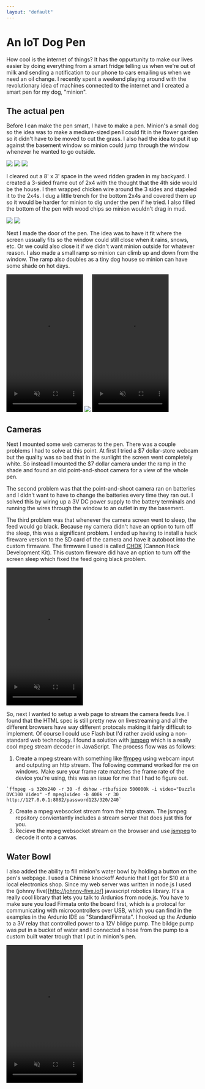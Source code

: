 ```yaml
--- 
layout: "default"
---
```

# An IoT Dog Pen

How cool is the internet of things? It has the oppurtunity to make our lives easier by doing everything from a smart fridge telling us when we're out of milk and sending a notification to our phone to cars emailing us when we need an oil change. I recently spent a weekend playing around with the revolutionary idea of machines connected to the internet and I created a smart pen for my dog, "minion".

## The actual pen

Before I can make the pen smart, I have to make a pen. Minion's a small dog so the idea was to make a medium-sized pen I could fit in the flower garden so it didn't have to be moved to cut the grass. I also had the idea to put it up against the basement window so minion could jump through the window whenever he wanted to go outside.

<img class='snap' src='https://raw.githubusercontent.com/BenLorantfy/BenLorantfy.github.io/master/img/pen_step1.jpg'/>
<img class='snap' src='https://raw.githubusercontent.com/BenLorantfy/BenLorantfy.github.io/master/img/pen_step2.jpg'/>
<img class='snap' src='https://raw.githubusercontent.com/BenLorantfy/BenLorantfy.github.io/master/img/pen_step3.jpg'/>

I cleared out a 8' x 3' space in the weed ridden graden in my backyard. I created a 3-sided frame out of 2x4 with the thought that the 4th side would be the house. I then wrapped chicken wire around the 3 sides and stapeled it to the 2x4s. I dug a little trench for the bottom 2x4s and covered them up so it would be harder for minion to dig under the pen if he tried. I also filled the bottom of the pen with wood chips so minion wouldn't drag in mud.

<img class='snap' src='https://raw.githubusercontent.com/BenLorantfy/BenLorantfy.github.io/master/img/mom_with_root_.jpg'/>
<img class='snap' src='https://raw.githubusercontent.com/BenLorantfy/BenLorantfy.github.io/master/img/pen_step4_.jpg'/>

Next I made the door of the pen. The idea was to have it fit where the screen ussually fits so the window could still close when it rains, snows, etc. Or we could also close it if we didn't want minion outside for whatever reason. I also made a small ramp so minion can climb up and down from the window. The ramp also doubles as a tiny dog house so minion can have some shade on hot days.

<div>
  <video class='snap' width="200" height="360" autoplay loop muted><source src="https://raw.githubusercontent.com/BenLorantfy/BenLorantfy.github.io/master/img/pen_jigsaw.mp4" type="video/mp4"/></video>
  
  <img class='snap' src='https://raw.githubusercontent.com/BenLorantfy/BenLorantfy.github.io/master/img/pen_door.jpg'/>
  
  <video class='snap' width="200" height="360" autoplay loop muted>
  <source src="https://raw.githubusercontent.com/BenLorantfy/BenLorantfy.github.io/master/img/pen_final_product.mp4" type="video/mp4"/>
  </video>
</div>

## Cameras

Next I mounted some web cameras to the pen. There was a couple problems I had to solve at this point. At first I tried a $7 dollar-store webcam but the quality was so bad that in the sunlight the screen went completely white. So instead I mounted the $7 dollar camera under the ramp in the shade and found an old point-and-shoot camera for a view of the whole pen. 

The second problem was that the point-and-shoot camera ran on batteries and I didn't want to have to change the batteries every time they ran out. I solved this by wiring up a 3V DC power supply to the battery terminals and running the wires through the window to an outlet in my the basement.

The third problem was that whenever the camera screen went to sleep, the feed would go black. Because my camera didn't have an option to turn off the sleep, this was a significant problem. I ended up having to install a hack fireware version to the SD card of the camera and have it autoboot into the custom firmware. The firmware I used is called [CHDK](http://chdk.wikia.com/wiki/CHDK) (Cannon Hack Development Kit). This custom fireware did have an option to turn off the screen sleep which fixed the feed going black problem.

<div>
  <video class='snap' width="200" height="360" autoplay loop muted><source src="https://raw.githubusercontent.com/BenLorantfy/BenLorantfy.github.io/master/img/pen_camera.mp4" type="video/mp4"/></video>
</div>

So, next I wanted to setup a web page to stream the camera feeds live. I found that the HTML spec is still pretty new on livestreaming and all the different browsers have way different protocals making it fairly difficult to implement. Of course I could use Flash but I'd rather avoid using a non-standard web technology. I found a solution with [jsmpeg](https://github.com/phoboslab/jsmpeg) which is a really cool mpeg stream decoder in JavaScript. The process flow was as follows:

  1. Create a mpeg stream with something like [ffmpeg](https://ffmpeg.org/) using webcam input and outputing an http stream. The following command worked for me on windows. Make sure your frame rate matches the frame rate of the device you're using, this was an issue for me that I had to figure out.
  
    `ffmpeg -s 320x240 -r 30 -f dshow -rtbufsize 500000k -i video="Dazzle DVC100 Video" -f mpeg1video -b 400k -r 30 http://127.0.0.1:8082/password123/320/240`

  2. Create a mpeg websocket stream from the http stream. The jsmpeg repsitory convientantly includes a stream server that does just this for you.
  3. Recieve the mpeg websocket stream on the browser and use [jsmpeg](https://github.com/phoboslab/jsmpeg) to decode it onto a canvas.
  
## Water Bowl

I also added the ability to fill minion's water bowl by holding a button on the pen's webpage. I used a Chinese knockoff Ardunio that I got for $10 at a local electronics shop. Since my web server was written in node.js I used the (johnny five)[http://johnny-five.io/] javascript robotics library. It's a really cool library that lets you talk to Ardunios from node.js. You have to make sure you load Firmata onto the board first, which is a protocal for communicating with microcontrollers over USB, which you can find in the examples in the Ardunio IDE as "StandardFirmata". I hooked up the Ardunio to a 3V relay that controlled power to a 12V bildge pump. The bildge pump was put in a bucket of water and I connected a hose from the pump to a custom built water trough that I put in minion's pen.

<div>
  <video class='snap' width="200" height="360" autoplay loop muted><source src="https://raw.githubusercontent.com/BenLorantfy/BenLorantfy.github.io/master/img/pen_waterbowl.mp4" type="video/mp4"/></video>
</div>
